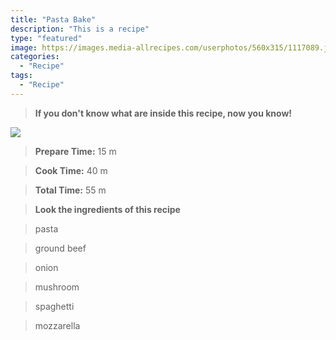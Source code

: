 ```yaml
---
title: "Pasta Bake"
description: "This is a recipe"
type: "featured"
image: https://images.media-allrecipes.com/userphotos/560x315/1117089.jpg
categories: 
  - "Recipe"
tags: 
  - "Recipe"
---
```



>**If you don't know what are inside this recipe, now you know!**

![](../images/Recipes-Banner.jpg)
> **Prepare Time:** 15 m


> **Cook Time:** 40 m


> **Total Time:** 55 m

> **Look the ingredients of this recipe**

> pasta

> ground beef

> onion

> mushroom

> spaghetti

> mozzarella

